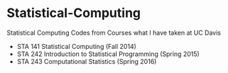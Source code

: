 # Statistical-Computing
Statistical Computing Codes from Courses what I have taken at UC Davis

* STA 141 Statistical Computing (Fall 2014)
* STA 242 Introduction to Statistical Programming (Spring 2015)
* STA 243 Computational Statistics (Spring 2016)
